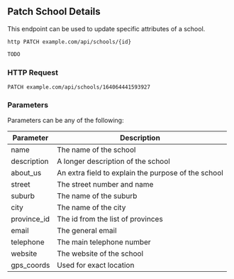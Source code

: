 ## Patch School Details
This endpoint can be used to update specific attributes of a school.
 
```shell
http PATCH example.com/api/schools/{id}
```

```javascript
TODO
```

### HTTP Request

`PATCH example.com/api/schools/164064441593927`

### Parameters
Parameters can be any of the following:

Parameter | Description
--------- | -----------
name | The name of the school
description | A longer description of the school
about_us | An extra field to explain the purpose of the school
street | The street number and name
suburb | The name of the suburb
city | The name of the city
province_id | The id from the list of provinces
email | The general email
telephone | The main telephone number
website | The website of the school
gps_coords | Used for exact location
